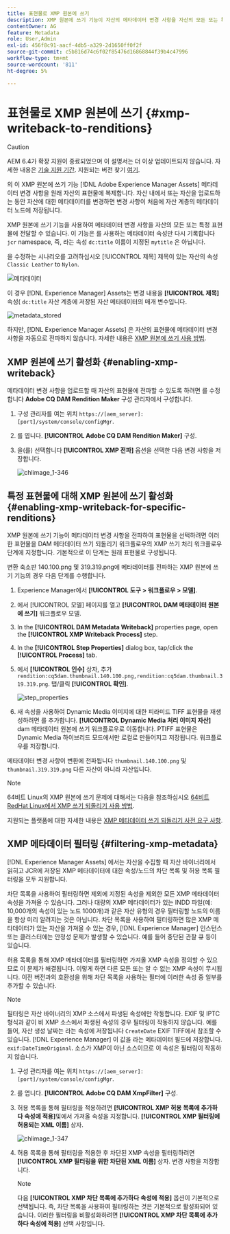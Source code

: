```yaml
---
title: 표현물로 XMP 원본에 쓰기
description: XMP 원본에 쓰기 기능이 자산의 메타데이터 변경 사항을 자산의 모든 또는 특정 표현물에 전달하는 방법을 알아봅니다.
contentOwner: AG
feature: Metadata
role: User,Admin
exl-id: 456f8c91-aacf-4db5-a329-2d1650ff0f2f
source-git-commit: c5b816d74c6f02f85476d16868844f39b4c47996
workflow-type: tm+mt
source-wordcount: '811'
ht-degree: 5%

---
```


# 표현물로 XMP 원본에 쓰기 {#xmp-writeback-to-renditions}

>[!CAUTION]
>
>AEM 6.4가 확장 지원이 종료되었으며 이 설명서는 더 이상 업데이트되지 않습니다. 자세한 내용은 [기술 지원 기간](https://helpx.adobe.com/kr/support/programs/eol-matrix.html). 지원되는 버전 찾기 [여기](https://experienceleague.adobe.com/docs/).

의 이 XMP 원본에 쓰기 기능 [!DNL Adobe Experience Manager Assets] 메타데이터 변경 사항을 원래 자산의 표현물에 복제합니다. 자산 내에서 또는 자산을 업로드하는 동안 자산에 대한 메타데이터를 변경하면 변경 사항이 처음에 자산 계층의 메타데이터 노드에 저장됩니다.

XMP 원본에 쓰기 기능을 사용하여 메타데이터 변경 사항을 자산의 모든 또는 특정 표현물에 전달할 수 있습니다. 이 기능은 를 사용하는 메타데이터 속성만 다시 기록합니다 `jcr` namespace, 즉, 라는 속성 `dc:title` 이름이 지정된 `mytitle` 은 아닙니다.

을 수정하는 시나리오를 고려하십시오 [!UICONTROL 제목] 제목이 있는 자산의 속성 `Classic Leather` to `Nylon`.

![메타데이터](assets/metadata.png)

이 경우 [!DNL Experience Manager] Assets는 변경 내용을 **[!UICONTROL 제목]** 속성( `dc:title` 자산 계층에 저장된 자산 메타데이터의 매개 변수입니다.

![metadata_stored](assets/metadata_stored.png)

하지만, [!DNL Experience Manager Assets] 은 자산의 표현물에 메타데이터 변경 사항을 자동으로 전파하지 않습니다. 자세한 내용은 [XMP 원본에 쓰기 사용 방법](#enabling-xmp-writeback).

## XMP 원본에 쓰기 활성화 {#enabling-xmp-writeback}

메타데이터 변경 사항을 업로드할 때 자산의 표현물에 전파할 수 있도록 하려면 를 수정합니다 **Adobe CQ DAM Rendition Maker** 구성 관리자에서 구성합니다.

1. 구성 관리자를 여는 위치 `https://[aem_server]:[port]/system/console/configMgr`.
1. 를 엽니다. **[!UICONTROL Adobe CQ DAM Rendition Maker]** 구성.
1. 을(를) 선택합니다 **[!UICONTROL XMP 전파]** 옵션을 선택한 다음 변경 사항을 저장합니다.

   ![chlimage_1-346](assets/chlimage_1-346.png)

## 특정 표현물에 대해 XMP 원본에 쓰기 활성화 {#enabling-xmp-writeback-for-specific-renditions}

XMP 원본에 쓰기 기능이 메타데이터 변경 사항을 전파하여 표현물을 선택하려면 이러한 표현물을 DAM 메타데이터 쓰기 되돌리기 워크플로우의 XMP 쓰기 처리 워크플로우 단계에 지정합니다. 기본적으로 이 단계는 원래 표현물로 구성됩니다.

변환 축소판 140.100.png 및 319.319.png에 메타데이터를 전파하는 XMP 원본에 쓰기 기능의 경우 다음 단계를 수행합니다.

1. Experience Manager에서 **[!UICONTROL 도구 > 워크플로우 > 모델]**.
1. 에서 [!UICONTROL 모델] 페이지를 열고 **[!UICONTROL DAM 메타데이터 원본에 쓰기]** 워크플로우 모델.
1. In the **[!UICONTROL DAM Metadata Writeback]** properties page, open the **[!UICONTROL XMP Writeback Process]** step.
1. In the **[!UICONTROL Step Properties]** dialog box, tap/click the **[!UICONTROL Process]** tab.
1. 에서 **[!UICONTROL 인수]** 상자, 추가 `rendition:cq5dam.thumbnail.140.100.png,rendition:cq5dam.thumbnail.319.319.png`. 탭/클릭 **[!UICONTROL 확인]**.

   ![step_properties](assets/step_properties.png)

1. 새 속성을 사용하여 Dynamic Media 이미지에 대한 피라미드 TIFF 표현물을 재생성하려면 를 추가합니다. **[!UICONTROL Dynamic Media 처리 이미지 자산]** dam 메타데이터 원본에 쓰기 워크플로우로 이동합니다.
PTIFF 표현물은 Dynamic Media 하이브리드 모드에서만 로컬로 만들어지고 저장됩니다. 워크플로우를 저장합니다.

메타데이터 변경 사항이 변환에 전파됩니다 `thumbnail.140.100.png` 및 `thumbnail.319.319.png` 다른 자산이 아니라 자산입니다.

>[!NOTE]
>
>64비트 Linux의 XMP 원본에 쓰기 문제에 대해서는 다음을 참조하십시오 [64비트 RedHat Linux에서 XMP 쓰기 되돌리기 사용 방법](https://helpx.adobe.com/experience-manager/kb/enable-xmp-write-back-64-bit-redhat.html).
>
>지원되는 플랫폼에 대한 자세한 내용은 [XMP 메타데이터 쓰기 되돌리기 사전 요구 사항](/help/sites-deploying/technical-requirements.md#requirements-for-aem-assets-xmp-metadata-write-back).

## XMP 메타데이터 필터링 {#filtering-xmp-metadata}

[!DNL Experience Manager Assets] 에서는 자산을 수집할 때 자산 바이너리에서 읽히고 JCR에 저장된 XMP 메타데이터에 대한 속성/노드의 차단 목록 및 허용 목록 필터링을 모두 지원합니다.

차단 목록을 사용하여 필터링하면 제외에 지정된 속성을 제외한 모든 XMP 메타데이터 속성을 가져올 수 있습니다. 그러나 대량의 XMP 메타데이터가 있는 INDD 파일(예: 10,000개의 속성이 있는 노드 1000개)과 같은 자산 유형의 경우 필터링할 노드의 이름을 항상 미리 알려지는 것은 아닙니다. 차단 목록을 사용하여 필터링하면 많은 XMP 메타데이터가 있는 자산을 가져올 수 있는 경우, [!DNL Experience Manager] 인스턴스 또는 클러스터에는 안정성 문제가 발생할 수 있습니다. 예를 들어 중단된 관찰 큐 등이 있습니다.

허용 목록을 통해 XMP 메타데이터를 필터링하면 가져올 XMP 속성을 정의할 수 있으므로 이 문제가 해결됩니다. 이렇게 하면 다른 모든 또는 알 수 없는 XMP 속성이 무시됩니다. 이전 버전과의 호환성을 위해 차단 목록을 사용하는 필터에 이러한 속성 중 일부를 추가할 수 있습니다.

>[!NOTE]
>
>필터링은 자산 바이너리의 XMP 소스에서 파생된 속성에만 작동합니다. EXIF 및 IPTC 형식과 같이 비 XMP 소스에서 파생된 속성의 경우 필터링이 작동하지 않습니다. 예를 들어, 자산 생성 날짜는 라는 속성에 저장됩니다 `CreateDate` EXIF TIFF에서 참조할 수 있습니다. [!DNL Experience Manager] 이 값을 라는 메타데이터 필드에 저장합니다. `exif:DateTimeOriginal`. 소스가 XMP이 아닌 소스이므로 이 속성은 필터링이 작동하지 않습니다.

1. 구성 관리자를 여는 위치 `https://[aem_server]:[port]/system/console/configMgr`.
1. 를 엽니다. **[!UICONTROL Adobe CQ DAM XmpFilter]** 구성.
1. 허용 목록을 통해 필터링을 적용하려면 **[!UICONTROL XMP 허용 목록에 추가하다 속성에 적용]**&#x200B;및에서 가져올 속성을 지정합니다. **[!UICONTROL XMP 필터링에 허용되는 XML 이름]** 상자.

   ![chlimage_1-347](assets/chlimage_1-347.png)

1. 허용 목록을 통해 필터링을 적용한 후 차단된 XMP 속성을 필터링하려면 **[!UICONTROL XMP 필터링을 위한 차단된 XML 이름]** 상자. 변경 사항을 저장합니다.

   >[!NOTE]
   >
   >다음 **[!UICONTROL XMP 차단 목록에 추가하다 속성에 적용]** 옵션이 기본적으로 선택됩니다. 즉, 차단 목록을 사용하여 필터링하는 것은 기본적으로 활성화되어 있습니다. 이러한 필터링을 비활성화하려면 **[!UICONTROL XMP 차단 목록에 추가하다 속성에 적용]** 선택 사항입니다.
